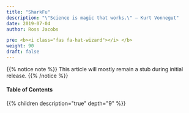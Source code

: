 ```yaml
---
title: "SharkFu"
description: "\"Science is magic that works.\" – Kurt Vonnegut"
date: 2019-07-04
author: Ross Jacobs

pre: <b><i class="fas fa-hat-wizard"></i> </b>
weight: 90
draft: false
---
```


{{% notice note %}}
This article will mostly remain a stub during initial release.
{{% /notice %}}

#### Table of Contents

{{% children description="true" depth="9" %}}
